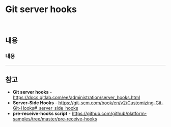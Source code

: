 # Git server hooks

<br>

## 내용
### 내용

<hr>

## 참고
- **Git server hooks** - https://docs.gitlab.com/ee/administration/server_hooks.html
- **Server-Side Hooks** - https://git-scm.com/book/en/v2/Customizing-Git-Git-Hooks#_server_side_hooks
- **pre-receive-hooks script** - https://github.com/github/platform-samples/tree/master/pre-receive-hooks
